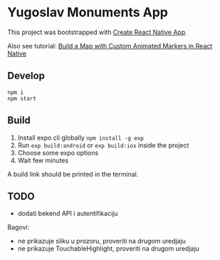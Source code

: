 # Yugoslav Monuments App

This project was bootstrapped with [Create React Native App](https://github.com/react-community/create-react-native-app).

Also see tutorial: [Build a Map with Custom Animated Markers in React Native](https://codedaily.io/tutorials/9/Build-a-Map-with-Custom-Animated-Markers-and-Region-Focus-when-Content-is-Scrolled-in-React-Native)

## Develop

```
npm i
npm start
```

## Build

1. Install expo cli globally `npm install -g exp`
2. Run `exp build:android` or `exp build:ios` inside the project
3. Choose some expo options
4. Wait few minutes

A build link should be printed in the terminal.

## TODO

- dodati bekend API i autentifikaciju

Bagovi:

- ne prikazuje sliku u prozoru, proveriti na drugom uredjaju
- ne prikazuje TouchableHighlight, proveriti na drugom uredjaju
